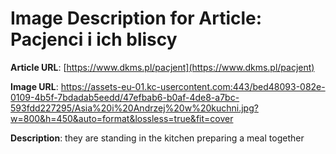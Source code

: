 # Image Description for Article: Pacjenci i ich bliscy
**Article URL**: [https://www.dkms.pl/pacjent](https://www.dkms.pl/pacjent)

**Image URL**: https://assets-eu-01.kc-usercontent.com:443/bed48093-082e-0109-4b5f-7bdadab5eedd/47efbab6-b0af-4de8-a7bc-593fdd227295/Asia%20i%20Andrzej%20w%20kuchni.jpg?w=800&h=450&auto=format&lossless=true&fit=cover

**Description**: they are standing in the kitchen preparing a meal together
